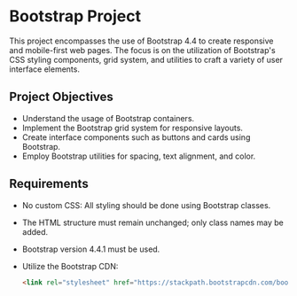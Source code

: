 # Bootstrap Project

This project encompasses the use of Bootstrap 4.4 to create responsive and mobile-first web pages. The focus is on the utilization of Bootstrap's CSS styling components, grid system, and utilities to craft a variety of user interface elements.

## Project Objectives

- Understand the usage of Bootstrap containers.
- Implement the Bootstrap grid system for responsive layouts.
- Create interface components such as buttons and cards using Bootstrap.
- Employ Bootstrap utilities for spacing, text alignment, and color.

## Requirements

- No custom CSS: All styling should be done using Bootstrap classes.
- The HTML structure must remain unchanged; only class names may be added.
- Bootstrap version 4.4.1 must be used.
- Utilize the Bootstrap CDN:

  ```html
  <link rel="stylesheet" href="https://stackpath.bootstrapcdn.com/bootstrap/4.4.1/css/bootstrap.min.css" integrity="sha384-Vkoo8x4CGsO3+Hhxv8T/Q5PaXtkKtu6ug5TOeNV6gBiFeWPGFN9MuhOf23Q9Ifjh" crossorigin="anonymous">
